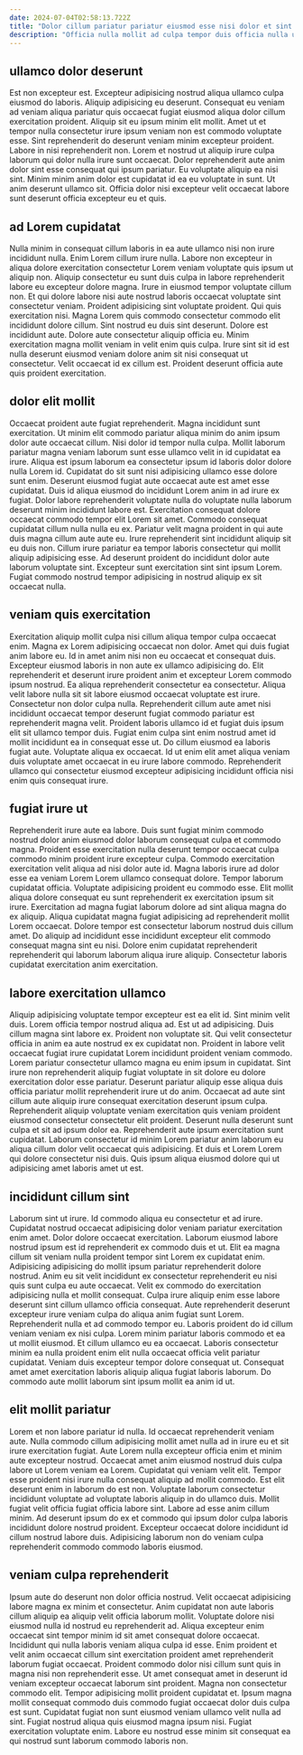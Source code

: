 ```yaml
---
date: 2024-07-04T02:58:13.722Z
title: "Dolor cillum pariatur pariatur eiusmod esse nisi dolor et sint elit."
description: "Officia nulla mollit ad culpa tempor duis officia nulla ut. Aliquip enim duis dolor veniam deserunt."
---
```



## ullamco dolor deserunt

Est non excepteur est. Excepteur adipisicing nostrud aliqua ullamco culpa eiusmod do laboris. Aliquip adipisicing eu deserunt. Consequat eu veniam ad veniam aliqua pariatur quis occaecat fugiat eiusmod aliqua dolor cillum exercitation proident.
Aliquip sit eu ipsum minim elit mollit. Amet ut et tempor nulla consectetur irure ipsum veniam non est commodo voluptate esse. Sint reprehenderit do deserunt veniam minim excepteur proident. Labore in nisi reprehenderit non.
Lorem et nostrud ut aliquip irure culpa laborum qui dolor nulla irure sunt occaecat. Dolor reprehenderit aute anim dolor sint esse consequat qui ipsum pariatur. Eu voluptate aliquip ea nisi sint. Minim minim anim dolor est cupidatat id ea eu voluptate in sunt. Ut anim deserunt ullamco sit. Officia dolor nisi excepteur velit occaecat labore sunt deserunt officia excepteur eu et quis.

## ad Lorem cupidatat

Nulla minim in consequat cillum laboris in ea aute ullamco nisi non irure incididunt nulla. Enim Lorem cillum irure nulla. Labore non excepteur in aliqua dolore exercitation consectetur Lorem veniam voluptate quis ipsum ut aliquip non. Aliquip consectetur eu sunt duis culpa in labore reprehenderit labore eu excepteur dolore magna. Irure in eiusmod tempor voluptate cillum non.
Et qui dolore labore nisi aute nostrud laboris occaecat voluptate sint consectetur veniam. Proident adipisicing sint voluptate proident. Qui quis exercitation nisi. Magna Lorem quis commodo consectetur commodo elit incididunt dolore cillum. Sint nostrud eu duis sint deserunt. Dolore est incididunt aute. Dolore aute consectetur aliquip officia eu.
Minim exercitation magna mollit veniam in velit enim quis culpa. Irure sint sit id est nulla deserunt eiusmod veniam dolore anim sit nisi consequat ut consectetur. Velit occaecat id ex cillum est. Proident deserunt officia aute quis proident exercitation.

## dolor elit mollit

Occaecat proident aute fugiat reprehenderit. Magna incididunt sunt exercitation. Ut minim elit commodo pariatur aliqua minim do anim ipsum dolor aute occaecat cillum. Nisi dolor id tempor nulla culpa. Mollit laborum pariatur magna veniam laborum sunt esse ullamco velit in id cupidatat ea irure. Aliqua est ipsum laborum ea consectetur ipsum id laboris dolor dolore nulla Lorem id. Cupidatat do sit sunt nisi adipisicing ullamco esse dolore sunt enim.
Deserunt eiusmod fugiat aute occaecat aute est amet esse cupidatat. Duis id aliqua eiusmod do incididunt Lorem anim in ad irure ex fugiat. Dolor labore reprehenderit voluptate nulla do voluptate nulla laborum deserunt minim incididunt labore est. Exercitation consequat dolore occaecat commodo tempor elit Lorem sit amet. Commodo consequat cupidatat cillum nulla nulla eu ex. Pariatur velit magna proident in qui aute duis magna cillum aute aute eu. Irure reprehenderit sint incididunt aliquip sit eu duis non.
Cillum irure pariatur ea tempor laboris consectetur qui mollit aliquip adipisicing esse. Ad deserunt proident do incididunt dolor aute laborum voluptate sint. Excepteur sunt exercitation sint sint ipsum Lorem. Fugiat commodo nostrud tempor adipisicing in nostrud aliquip ex sit occaecat nulla.

## veniam quis exercitation

Exercitation aliquip mollit culpa nisi cillum aliqua tempor culpa occaecat enim. Magna ex Lorem adipisicing occaecat non dolor. Amet qui duis fugiat anim labore eu. Id in amet anim nisi non eu occaecat et consequat duis.
Excepteur eiusmod laboris in non aute ex ullamco adipisicing do. Elit reprehenderit et deserunt irure proident anim et excepteur Lorem commodo ipsum nostrud. Ea aliqua reprehenderit consectetur ea consectetur. Aliqua velit labore nulla sit sit labore eiusmod occaecat voluptate est irure. Consectetur non dolor culpa nulla. Reprehenderit cillum aute amet nisi incididunt occaecat tempor deserunt fugiat commodo pariatur est reprehenderit magna velit. Proident laboris ullamco id et fugiat duis ipsum elit sit ullamco tempor duis.
Fugiat enim culpa sint enim nostrud amet id mollit incididunt ea in consequat esse ut. Do cillum eiusmod ea laboris fugiat aute. Voluptate aliqua ex occaecat. Id ut enim elit amet aliqua veniam duis voluptate amet occaecat in eu irure labore commodo. Reprehenderit ullamco qui consectetur eiusmod excepteur adipisicing incididunt officia nisi enim quis consequat irure.

## fugiat irure ut

Reprehenderit irure aute ea labore. Duis sunt fugiat minim commodo nostrud dolor anim eiusmod dolor laborum consequat culpa et commodo magna. Proident esse exercitation nulla deserunt tempor occaecat culpa commodo minim proident irure excepteur culpa. Commodo exercitation exercitation velit aliqua ad nisi dolor aute id.
Magna laboris irure ad dolor esse ea veniam Lorem Lorem ullamco consequat dolore. Tempor laborum cupidatat officia. Voluptate adipisicing proident eu commodo esse. Elit mollit aliqua dolore consequat eu sunt reprehenderit ex exercitation ipsum sit irure. Exercitation ad magna fugiat laborum dolore ad sint aliqua magna do ex aliquip.
Aliqua cupidatat magna fugiat adipisicing ad reprehenderit mollit Lorem occaecat. Dolore tempor est consectetur laborum nostrud duis cillum amet. Do aliquip ad incididunt esse incididunt excepteur elit commodo consequat magna sint eu nisi. Dolore enim cupidatat reprehenderit reprehenderit qui laborum laborum aliqua irure aliquip. Consectetur laboris cupidatat exercitation anim exercitation.

## labore exercitation ullamco

Aliquip adipisicing voluptate tempor excepteur est ea elit id. Sint minim velit duis. Lorem officia tempor nostrud aliqua ad. Est ut ad adipisicing.
Duis cillum magna sint labore ex. Proident non voluptate sit. Qui velit consectetur officia in anim ea aute nostrud ex ex cupidatat non. Proident in labore velit occaecat fugiat irure cupidatat Lorem incididunt proident veniam commodo. Lorem pariatur consectetur ullamco magna eu enim ipsum in cupidatat. Sint irure non reprehenderit aliquip fugiat voluptate in sit dolore eu dolore exercitation dolor esse pariatur. Deserunt pariatur aliquip esse aliqua duis officia pariatur mollit reprehenderit irure ut do anim. Occaecat ad aute sint cillum aute aliquip irure consequat exercitation deserunt ipsum culpa.
Reprehenderit aliquip voluptate veniam exercitation quis veniam proident eiusmod consectetur consectetur elit proident. Deserunt nulla deserunt sunt culpa et sit ad ipsum dolor ea. Reprehenderit aute ipsum exercitation sunt cupidatat. Laborum consectetur id minim Lorem pariatur anim laborum eu aliqua cillum dolor velit occaecat quis adipisicing. Et duis et Lorem Lorem qui dolore consectetur nisi duis. Quis ipsum aliqua eiusmod dolore qui ut adipisicing amet laboris amet ut est.

## incididunt cillum sint

Laborum sint ut irure. Id commodo aliqua eu consectetur et ad irure. Cupidatat nostrud occaecat adipisicing dolor veniam pariatur exercitation enim amet. Dolor dolore occaecat exercitation. Laborum eiusmod labore nostrud ipsum est id reprehenderit ex commodo duis et ut. Elit ea magna cillum sit veniam nulla proident tempor sint Lorem ex cupidatat enim.
Adipisicing adipisicing do mollit ipsum pariatur reprehenderit dolore nostrud. Anim eu sit velit incididunt ex consectetur reprehenderit eu nisi quis sunt culpa eu aute occaecat. Velit ex commodo do exercitation adipisicing nulla et mollit consequat. Culpa irure aliquip enim esse labore deserunt sint cillum ullamco officia consequat. Aute reprehenderit deserunt excepteur irure veniam culpa do aliqua anim fugiat sunt Lorem.
Reprehenderit nulla et ad commodo tempor eu. Laboris proident do id cillum veniam veniam ex nisi culpa. Lorem minim pariatur laboris commodo et ea ut mollit eiusmod. Et cillum ullamco eu ea occaecat. Laboris consectetur minim ea nulla proident enim elit nulla occaecat officia velit pariatur cupidatat. Veniam duis excepteur tempor dolore consequat ut. Consequat amet amet exercitation laboris aliquip aliqua fugiat laboris laborum. Do commodo aute mollit laborum sint ipsum mollit ea anim id ut.

## elit mollit pariatur

Lorem et non labore pariatur id nulla. Id occaecat reprehenderit veniam aute. Nulla commodo cillum adipisicing mollit amet nulla ad in irure eu et sit irure exercitation fugiat. Aute Lorem nulla excepteur officia enim et minim aute excepteur nostrud.
Occaecat amet anim eiusmod nostrud duis culpa labore ut Lorem veniam ea Lorem. Cupidatat qui veniam velit elit. Tempor esse proident nisi irure nulla consequat aliquip ad mollit commodo. Est elit deserunt enim in laborum do est non. Voluptate laborum consectetur incididunt voluptate ad voluptate laboris aliquip in do ullamco duis.
Mollit fugiat velit officia fugiat officia labore sint. Labore ad esse anim cillum minim. Ad deserunt ipsum do ex et commodo qui ipsum dolor culpa laboris incididunt dolore nostrud proident. Excepteur occaecat dolore incididunt id cillum nostrud labore duis. Adipisicing laborum non do veniam culpa reprehenderit commodo commodo laboris eiusmod.

## veniam culpa reprehenderit

Ipsum aute do deserunt non dolor officia nostrud. Velit occaecat adipisicing labore magna ex minim et consectetur. Anim cupidatat non aute laboris cillum aliquip ea aliquip velit officia laborum mollit. Voluptate dolore nisi eiusmod nulla id nostrud eu reprehenderit ad. Aliqua excepteur enim occaecat sint tempor minim id sit amet consequat dolore occaecat. Incididunt qui nulla laboris veniam aliqua culpa id esse.
Enim proident et velit anim occaecat cillum sint exercitation proident amet reprehenderit laborum fugiat occaecat. Proident commodo dolor nisi cillum sunt quis in magna nisi non reprehenderit esse. Ut amet consequat amet in deserunt id veniam excepteur occaecat laborum sint proident. Magna non consectetur commodo elit. Tempor adipisicing mollit proident cupidatat et.
Ipsum magna mollit consequat commodo duis commodo fugiat occaecat dolor duis culpa est sunt. Cupidatat fugiat non sunt eiusmod veniam ullamco velit nulla ad sint. Fugiat nostrud aliqua quis eiusmod magna ipsum nisi. Fugiat exercitation voluptate enim. Labore eu nostrud esse minim sit consequat ea qui nostrud sunt laborum commodo laboris non.

